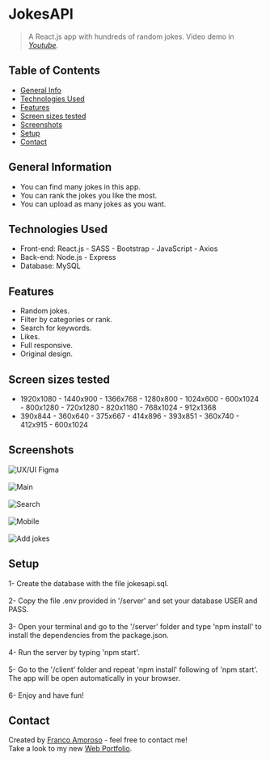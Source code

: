 # JokesAPI
> A React.js app with hundreds of random jokes. 
> Video demo in [_Youtube_](https://youtu.be/ROJoLYIi0ZA).

## Table of Contents
* [General Info](#general-information)
* [Technologies Used](#technologies-used)
* [Features](#features)
* [Screen sizes tested](#screen-sizes-tested)
* [Screenshots](#screenshots)
* [Setup](#setup)
* [Contact](#contact)


## General Information
- You can find many jokes in this app. 
- You can rank the jokes you like the most.
- You can upload as many jokes as you want.


## Technologies Used
- Front-end: React.js - SASS - Bootstrap - JavaScript - Axios
- Back-end: Node.js - Express 
- Database: MySQL


## Features
- Random jokes.
- Filter by categories or rank.
- Search for keywords.
- Likes.
- Full responsive.
- Original design.


## Screen sizes tested
- 1920x1080 - 1440x900 - 1366x768 - 1280x800 - 1024x600 - 600x1024 - 800x1280 - 720x1280 - 820x1180 - 768x1024 - 912x1368
- 390x844 - 360x640 - 375x667 - 414x896 - 393x851 - 360x740 - 412x915 - 600x1024


## Screenshots
![UX/UI Figma](screenshots/figma.png)
<br/>
<br/>
![Main](screenshots/main.png)
<br/>
<br/>
![Search](screenshots/search.png)
<br/>
<br/>
![Mobile](screenshots/mobile.png)
<br/>
<br/>
![Add jokes](screenshots/add.png)


## Setup
1- Create the database with the file jokesapi.sql.
<br/>
<br/>
2- Copy the file .env provided in '/server' and set your database USER and PASS. 
<br/>
<br/>
3- Open your terminal and go to the '/server' folder and type 'npm install' to install the dependencies from the package.json. 
<br/>
<br/>
4- Run the server by typing 'npm start'.
<br/>
<br/>
5- Go to the '/client' folder and repeat 'npm install' following of 'npm start'. The app will be open automatically in your browser.
<br/>
<br/>
6- Enjoy and have fun!


## Contact
Created by [Franco Amoroso](https://www.linkedin.com/in/francoamoroso/) - feel free to contact me!
<br/>
Take a look to my new [Web Portfolio](https://www.franamoroso.com/). 

